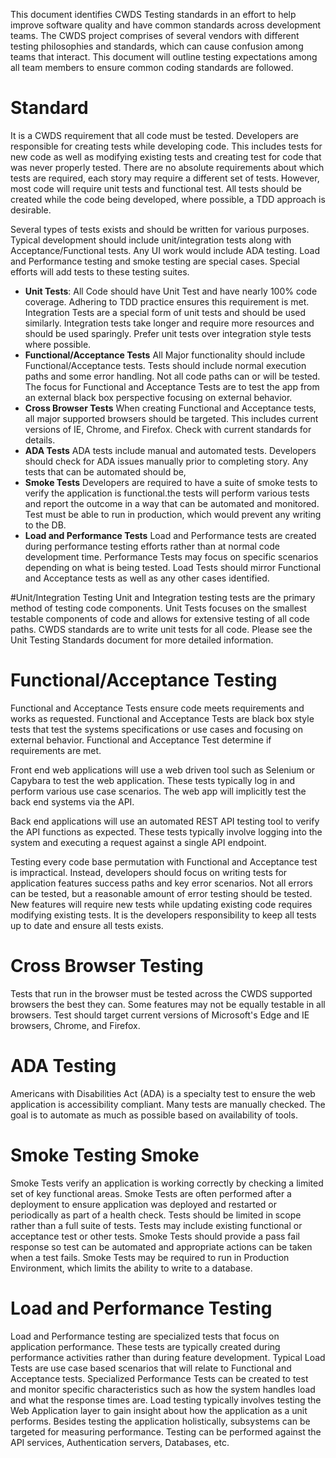 This document identifies CWDS Testing standards in an effort to help improve software quality and have common standards across development teams. The CWDS project comprises of several vendors with different testing philosophies and standards, which can cause confusion among teams that interact. This document will outline testing expectations among all team members to ensure common coding standards are followed.

# Standard
It is a CWDS requirement that all code must be tested. Developers are responsible for creating tests while developing code. This includes tests for new code as well as modifying existing tests and creating test for code that was never properly tested. There are no absolute requirements about which tests are required, each story may require a different set of tests. However, most code will require unit tests and functional test. All tests should be created while the code being developed, where possible, a TDD approach is desirable.

Several types of tests exists and should be written for various purposes. Typical development should include unit/integration tests along with Acceptance/Functional tests. Any UI work would include ADA testing. Load and Performance testing and smoke testing are special cases. Special efforts will add tests to these testing suites.

* **Unit Tests**: All Code should have Unit Test and have nearly 100% code coverage. Adhering to TDD practice ensures this requirement is met. Integration Tests are a special form of unit tests and should be used similarly. Integration tests take longer and require more resources and should be used sparingly. Prefer unit tests over integration style tests where possible.
* **Functional/Acceptance Tests** All Major functionality should include Functional/Acceptance tests. Tests should include normal execution paths and some error handling. Not all code paths can or will be tested. The focus for Functional and Acceptance Tests are to test the app from an external black box perspective focusing on external behavior.
* **Cross Browser Tests** When creating Functional and Acceptance tests, all major supported browsers should be targeted. This includes current versions of IE, Chrome, and Firefox. Check with current standards for details.
* **ADA Tests** ADA tests include manual and automated tests. Developers should check for ADA issues manually prior to completing story. Any tests that can be automated should be,
* **Smoke Tests** Developers are required to have a suite of smoke tests to verify the application is functional.the tests will perform various tests and report the outcome in a way that can be automated and monitored. Test must be able to run in production, which would prevent any writing to the DB.
* **Load and Performance Tests** Load and Performance tests are created during performance testing efforts rather than at normal code development time. Performance Tests may focus on specific scenarios depending on what is being tested. Load Tests should mirror Functional and Acceptance tests as well as any other cases identified.

#Unit/Integration Testing
Unit and Integration testing tests are the primary method of testing code components. Unit Tests focuses on the smallest testable components of code and allows for extensive testing of all code paths. CWDS standards are to write unit tests for all code. Please see the Unit Testing Standards document for more detailed information.

# Functional/Acceptance Testing
Functional and Acceptance Tests ensure code meets requirements and works as requested. Functional and Acceptance Tests are black box style tests that test the systems specifications or use cases and focusing on external behavior. Functional and Acceptance Test determine if requirements are met.

Front end  web applications will use a web driven tool such as Selenium or Capybara to test the web application. These tests typically log in and perform various use case scenarios. The web app will implicitly test the back end systems via the API.

Back end applications will use an automated REST API testing tool to verify the API functions as expected. These tests typically involve logging into the system and executing a request against a single API endpoint.

Testing every code base permutation with Functional and Acceptance test is impractical. Instead, developers should focus on writing tests for application features success paths and key error scenarios. Not all errors can be tested, but a reasonable amount of error testing should be tested. New features will require new tests while updating existing code requires modifying existing tests. It is the developers responsibility to keep all tests up to date and ensure all tests exists.

# Cross Browser Testing
Tests that run in the browser must be tested across the CWDS supported browsers the best they can.
 Some features may not be equally testable in all browsers.
Test should target current versions of Microsoft's Edge and IE browsers, Chrome, and Firefox.

# ADA Testing
Americans with Disabilities Act (ADA) is a specialty test to ensure the web application is accessibility compliant. Many tests are manually checked. The goal is to automate as much as possible based on availability of tools.

# Smoke Testing Smoke
Smoke Tests verify an application is working correctly by checking a limited set of key functional areas. Smoke Tests are often performed after a deployment to ensure application was deployed and restarted or periodically as part of a health check. Tests should be limited in scope rather than a full suite of tests. Tests may include existing functional or acceptance test or other tests. Smoke Tests should provide a pass fail response so test can be automated and appropriate actions can be taken when a test fails. Smoke Tests may be required to run in Production Environment, which limits the ability to write to a database.

# Load and Performance Testing
Load and Performance testing are specialized tests that focus on application performance. These tests are typically created during performance activities rather than during feature development. Typical Load Tests are use case based scenarios that will relate to Functional and Acceptance tests. Specialized Performance Tests can be created to test and monitor specific characteristics such as how the system handles load and what the response times are. Load testing typically involves testing the Web Application layer to gain insight about how the application as a unit performs. Besides testing the application holistically, subsystems can be targeted for measuring performance. Testing can be performed against the API services, Authentication servers, Databases, etc.
